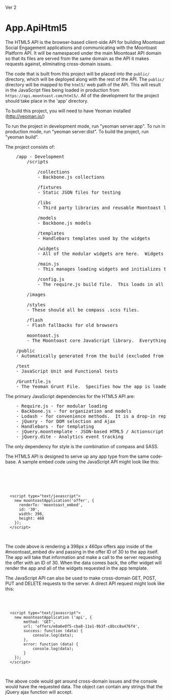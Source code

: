 Ver 2



# App.ApiHtml5

The HTML5 API is the browser-based client-side API for building Moontoast Social Engagement applications and communicating with the Moontoast Platform API. It will be namespaced under the main Moontoast API domain so that its files are served from the same domain as the API it makes requests against, eliminating cross-domain issues.

The code that is built from this project will be placed into the `public/` directory, which will be deployed along with the rest of the API. The `public/` directory will be mapped to the `html5/` web path of the APi. This will result in the JavaScript files being loaded in production from `https://api.moontoast.com/html5/`.  All of the development for the project should take place in the 'app' directory.

To build this project, you will need to have Yeoman installed (http://yeoman.io/)

To run the project in development mode, run "yeoman server:app".  To run in production mode, run "yeoman server:dist".  To build the project, run "yeoman build".

The project consists of:

<pre>
    /app - Development
        /scripts

            /collections
            - Backbone.js collections

            /fixtures
            - Static JSON files for testing

            /libs
            - Third party libraries and reusable Moontoast libraries.

            /models
            - Backbone.js models

            /templates
            - Handlebars templates used by the widgets

            /widgets 
            - All of the modular widgets are here.  Widgets are called from the templates.  Widgets can be included by other widgets and are used to render offers and even make cross-domain api calls.  All of the widgets should be valid Backbone.js views with a render() method.
            
            /main.js
            - This manages loading widgets and initializes the primary requested widget

            /config.js
            - The require.js build file.  This loads in all of the dependencies.

        /images

        /styles
        - These should all be compass .scss files.
        
        /flash
        - Flash fallbacks for old browsers

        moontoast.js 
        - The Moontoast core JavaScript library.  Everything is loaded through this file.

    /public
    - Automatically generated from the build (excluded from git)

    /test
    - JavaScript Unit and Functional tests

    /Gruntfile.js
    - The Yeoman Grunt File.  Specifies how the app is loaded and built.  See the Yeoman docs.
</pre>

The primary JavaScript dependencies for the HTML5 API are:

<pre>
    - Require.js - for modular loading
    - Backbone.js - for organization and models
    - Lodash - for convenience methods.  It is a drop-in replacement for Underscore.
    - jQuery - for DOM selection and Ajax
    - Handlebars - for templating
    - jQuery.moontemplate - JSON-based HTML5 / Actionscript templating system for shared code
    - jQuery.dite - Analytics event tracking
</pre>

The only dependency for style is the combination of compass and SASS.

The HTML5 API is designed to serve up any app type from the same code-base.  A sample embed code using the JavaScript API might look like this:

<pre>
    <div id="moontoast_embed"></div>
      <script type="text/javascript">
        document.write('<script type="text\/javascript" src="\/\/api.moontoast.com\/html5\/moontoast.js?_=' + new Date().getTime() + '" id="moontoast_application"><\/script>');
      </script>
      <script type="text/javascript">
        new moontoastApplication('offer', {
          renderTo: 'moontoast_embed',
          id: '30',
          width: 398,
          height: 460
        });
      </script>
</pre>

The code above is rendering a 398px x 460px offers app inside of the #moontoast_embed div and passing in the offer ID of 30 to the app itself.  The app will take that information and make a call to the server requesting the offer with an ID of 30.  When the data comes back, the offer widget will render the app and all of the widgets requested in the app template.

The JavaScript API can also be used to make cross-domain GET, POST, PUT and DELETE requests to the server.  A direct API request might look like this:

<pre>
      <script type="text/javascript">
        document.write('<script type="text\/javascript" src="\/\/api.moontoast.com\/html5\/moontoast.js?_=' + new Date().getTime() + '" id="moontoast_application"><\/script>');
      </script>
      <script type="text/javascript">
        new moontoastApplication ('api', {
            method: 'GET',
            url: 'offers/e8a6e0f5-cba8-11e1-9b3f-c8bcc8a476f4',
            success: function (data) {
                console.log(data);
            },
            error: function (data) {
                console.log(data);
            }
        });
      </script>
</pre>

The above code would get around cross-domain issues and the console would have the requested data.  The object can contain any strings that the jQuery ajax function will accept.